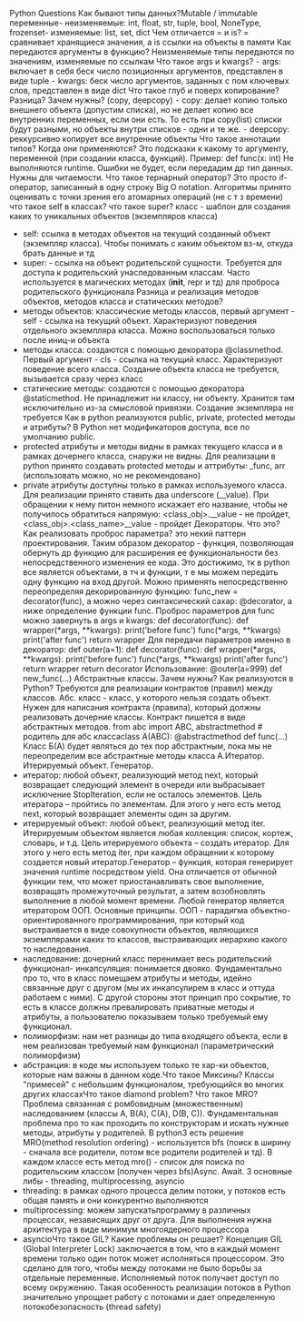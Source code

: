 Python Questions
Как бывают типы данных?Mutable / immutable  переменные- неизменяемые: int, float, str, tuple, bool, NoneType, frozenset- изменяемые: list, set, dict
Чем отличается = и is?
= сравнивает хранящиеся значения, а is ссылки на объекты в памяти
Как передаются аргументы в функцию?
Неизменяемые типы передаются по значениям, изменяемые по ссылкам
Что такое args и kwargs?
	⁃	args: включает в себя беск число позиционных аргументов, представлен в виде tuple
	⁃	kwargs: беск число аргументов, заданных с пом ключевых слов, представлен в виде dict
Что такое глуб и поверх копирование? Разница? Зачем нужны? (copy, deepcopy)
	⁃	copy: делает копию только внешнего объекта (допустим списка), но не делает копию все внутренних переменных, если они есть. То есть при copy(list) списки будут разными, но объекты внутри списков - одни и те же.
	⁃	deepcopy: реккурсивно копирует все внутренние объекты 
Что такое аннотации типов? Когда они применяются?
Это подсказки к какому то аргументу, переменной (при создании класса, функций).
Пример: def func(x: int)
Не выполняются runtime. Ошибки не будет, если передадим др тип данных. Нужны для читаемости.
Что такое тернарный оператор? 
Это просто if-оператор, записанный в одну строку
Big O notation.
Алгоритмы принято оценивать с точки зрения его атомарных операций (не с т з времени)
что такое self в классах? что такое super?
класс - шаблон для создания каких то уникальных объектов (экземпляров класса)
- self: ссылка в методах объектов на текущий созданный объект (экземпляр класса). Чтобы понимать с каким объектом вз-м, откуда брать данные и тд
- super: - ссылка на объект родительской сущности. Требуется для доступа к родительский унаследованным классам. Часто используется в магических методах (__init__, repr и тд) для проброса родительского функционала
Разница и реализация методов объектов, методов класса и статических методов?
- методы объектов: классические методы классов, первый аргумент - self - ссылка на текущий объект. Характеризуют поведения отдельного экземпляра класса. Можно воспользоваться только после иниц-и объекта
- методы класса: создаются с помощью декоратора @classmethod. Первый аргумент - cls - ссылка на текущий класс. Характеризуют поведение всего класса. Создание объекта класса не требуется, вызывается сразу через класс
- статические методы: создаются с помощью декоратора @staticmethod. Не принадлежит ни классу, ни объекту. Хранится там исключительно из-за смысловой привязки. Создание экземпляра не требуется
Как в python реализуются public, private, protected методы и атрибуты?
В Python нет модификаторов доступа, все по умолчанию public. 
- protected атрибуты и методы видны в рамках текущего класса и в рамках дочернего класса, снаружи не видны. Для реализации в python принято создавать protected методы и аттрибуты: _func, arr (использовать можно, но не рекомендовано)
- private атрибуты доступны только в рамках используемого класса. Для реализации принято ставить два underscore (__value). При обращении к нему питон немного искажает его название, чтобы не получилось обратиться напрямую: <class_obj>.__value  - не пройдет, <class_obj>.<class_name>__value  - пройдет
Декораторы. Что это? Как реализовать проброс параметра?
это некий паттерн проектирования. Таким образом декоратор - функция, позволяющая обернуть др функцию для расширения ее функциональности без непосредственного изменения ее кода. Это достижимо, тк в python все является объектами, в тч и функции, т е мы можем передать одну функцию на вход другой. Можно применять непосредственно переопределяя декорированную функцию: func_new = decorator(func), а можно через синтаксический сахар: @decorator, а ниже определение функции func. Проброс параметров для func можно завернуть в args и kwargs:
def decorator(func):
    def wrapper(*args, **kwargs):
        print('before func')
        func(*args, **kwargs)
        print('after func')
    return wrapper
Для передачи параметров именно в декоратор:
def outer(a=1):
    def decorator(func): 
        def wrapper(*args, **kwargs): 
            print('before func')
func(*args, **kwargs) 
            print('after func') 
        return wrapper
    return decorator
Использование: 
@outer(a=999)
def new_func(...)
Абстрактные классы. Зачем нужны? Как реализуются в Python? 
Требуются для реализации контрактов (правил) между классов. 
Абс. класс - класс, у которого нельзя создать объект. Нужен для написания контракта (правила), который должны реализовать дочерние классы. Контракт пишется в виде абстрактных методов. 
from abc import ABC, abstractmethod # родитель для абс классаclass A(ABC): 
    @abstractmethod
    def func(...)
Класс Б(А) будет являться до тех пор абстрактным, пока мы не переопределим все абстрактные методы класса А.Итератор. Итерируемый объект. Генератор.
- итератор: любой объект, реализующий метод next, который возвращает следующий элемент в очереди или выбрасывает исключение StopIteration, если не осталось элементов. Цель итератора – пройтись по элементам. Для этого у него есть метод next, который возвращает элементы один за другим.
- итерируемый объект: любой объект, реализующий метод iter. Итерируемым объектом является любая коллекция: список, кортеж, словарь, и т.д. Цель итерируемого объекта – создать итератор. Для этого у него есть метод iter, при каждом обращении к которому создается новый итератор.Генератор – функция, которая генерирует значения runtime посредством yield. Она отличается от обычной функции тем, что может приостанавливать свое выполнение, возвращать промежуточный результат, а затем возобновлять выполнение в любой момент времени. Любой генератор является итератором
ООП. Основные принципы.
ООП - парадигма объектно-ориентированного программирования, при который код выстраивается в виде совокупности объектов, являющихся экземплярами каких то классов, выстраивающих иерархию какого то наследования.
- наследование: дочерний класс перенимает весь родительский функционал- инкапсуляция: понимается двояко. Фундаментально про то, что в класс помещаем атрибуты и методы, идейно связанные друг с другом (мы их инкапсулирем в класс и оттуда работаем с ними). С другой стороны этот принцип про сокрытие, то есть в классе должны превалировать приватные методы и атрибуты, а пользователю показываем только требуемый ему функционал.
- полиморфизм: нам нет разницы до типа входящего объекта, если в нем реализован требуемый нам функционал (параметрический полиморфизм)
- абстракция: в коде мы используем только те хар-ки объектов, которые нам важны в данном коде.Что такое Миксины?
Классы "примесей" с небольшим функционалом, требующийся во многих других классахЧто такое diamond problem? Что такое MRO?
Проблема связанная с ромбовидным (множественным) наследованием (классы А, B(А), C(А), D(B, C)). Фундаментальная проблема про то как проходить по конструкторам и искать нужные методы, атрибуты у родителей. В python3 есть решение MRO(method resolution ordering) - используется bfs (поиск в ширину - сначала все родители, потом все родители родителей и тд).
В каждом классе есть метод mro() - список для поиска по родительским классом (получен через bfs)Async. Await.
3 основные либы - threading, multiprocessing, asyncio
- threading: в рамках одного процесса делим потоки, у потоков есть общая память и они конкурентно выполняются 
- multiprocessing:  можем запускатьпрограмму в различных процессах, независящих друг от друга. Для выполнения нужна архитектура в виде минимум многоядерного процессора
- asyncioЧто такое GIL? Какие проблемы он решает?
Концепция GIL (Global Interpreter Lock) заключается в том, что в каждый момент времени только один поток может исполняться процессором. Это сделано для того, чтобы между потоками не было борьбы за отдельные переменные. Исполняемый поток получает доступ по всему окружению. Такая особенность реализации потоков в Python значительно упрощает работу с потоками и дает определенную потокобезопасность (thread safety)